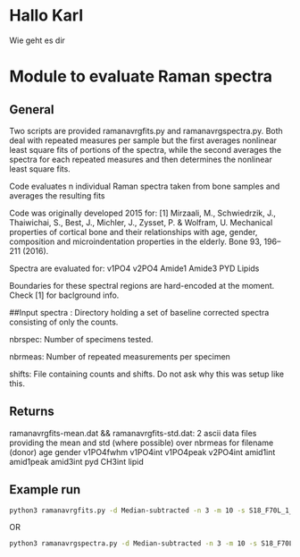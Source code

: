 # Hallo Karl
Wie geht es dir

# Module to evaluate Raman spectra
## General
Two scripts are provided ramanavrgfits.py and ramanavrgspectra.py. Both deal with repeated measures per sample but the first averages nonlinear least square fits of portions of the spectra, while the second averages the spectra for each repeated measures and then determines the nonlinear least square fits.

Code evaluates n individual Raman spectra taken from bone samples and averages the resulting fits 

Code was originally developed 2015 for: 
    [1] Mirzaali, M., Schwiedrzik, J., Thaiwichai, S., Best, J., Michler, J., Zysset, P. & Wolfram, U. 
        Mechanical properties of cortical bone and their relationships with age, gender, composition and 
        microindentation properties in the elderly. Bone 93, 196–211 (2016).

Spectra are evaluated for:
    v1PO4
    v2PO4
    Amide1
    Amide3
    PYD
    Lipids
    
Boundaries for these spectral regions are hard-encoded at the moment. Check [1] for baclground info.


##Input
spectra : 
    Directory holding a set of baseline corrected spectra consisting of only the counts.
    
nbrspec:
    Number of specimens tested.
    
nbrmeas:
    Number of repeated measurements per specimen
    
shifts:
    File containing counts and shifts. Do not ask why this was setup like this.
    

## Returns

ramanavrgfits-mean.dat && ramanavrgfits-std.dat: 
    2 ascii data files providing the mean and std (where possible) over nbrmeas for
    filename (donor)
    age
    gender
    v1PO4fwhm
    v1PO4int
    v1PO4peak
    v2PO4int
    amid1int
    amid1peak
    amid3int
    pyd
    CH3int
    lipid
        
## Example run
```bash
python3 ramanavrgfits.py -d Median-subtracted -n 3 -m 10 -s S18_F70L_1_AX_01.txt
```
OR
```bash
python3 ramanavrgspectra.py -d Median-subtracted -n 3 -m 10 -s S18_F70L_1_AX_01.txt
```
